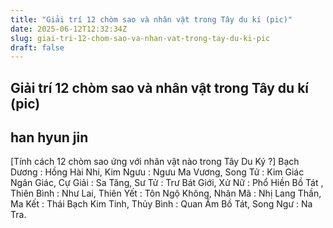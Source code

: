 ```yaml
---
title: "Giải trí 12 chòm sao và nhân vật trong Tây du kí (pic)"
date: 2025-06-12T12:32:34Z
slug: giai-tri-12-chom-sao-va-nhan-vat-trong-tay-du-ki-pic
draft: false
---
```


## Giải trí 12 chòm sao và nhân vật trong Tây du kí (pic)

## han hyun jin

[Tính cách 12 chòm sao ứng với nhân vật nào trong Tây Du Ký ?] Bạch Dương : Hồng Hài Nhi, Kim Ngưu : Ngưu Ma Vương, Song Tử : Kim Giác Ngân Giác, Cự Giải : Sa Tăng, Sư Tử : Trư Bát Giới, Xử Nữ : Phổ Hiền Bồ Tát , Thiên Bình : Như Lai, Thiên Yết : Tôn Ngộ Không, Nhân Mã : Nhị Lang Thần, Ma Kết : Thái Bạch Kim Tinh, Thủy Bình : Quan Âm Bồ Tát, Song Ngư : Na Tra.